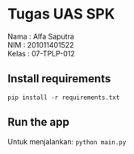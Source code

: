 # Tugas UAS SPK

Nama : Alfa Saputra <br>
NIM : 201011401522 <br>
Kelas : 07-TPLP-012 <br>

## Install requirements

`pip install -r requirements.txt`

## Run the app

Untuk menjalankan:
`python main.py`
